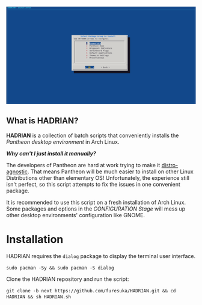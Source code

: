 ![](https://github.com/furesuka/HADRIAN/blob/7ead8527628a195faff6003d4c9d7a82051ecb91/Screenshots/installation_stage.png)

## What is HADRIAN?

**HADRIAN** is a collection of batch scripts that conveniently installs the *Pantheon desktop environment* in Arch Linux.

***Why can't I just install it manually?***

The developers of Pantheon are hard at work trying to make it [distro-agnostic](https://github.com/orgs/elementary/projects/46). That means Pantheon will be much easier to install on other Linux Distributions other than elementary OS! Unfortunately, the experience still isn't perfect, so this script attempts to fix the issues in one convenient package.

It is recommended to use this script on a fresh installation of Arch Linux. Some packages and options in the *CONFIGURATION Stage* will mess up other desktop environments' configuration like GNOME.

# Installation

HADRIAN requires the `dialog` package to display the terminal user interface.

```
sudo pacman -Sy && sudo pacman -S dialog
```

Clone the HADRIAN repository and run the script:

```
git clone -b next https://github.com/furesuka/HADRIAN.git && cd HADRIAN && sh HADRIAN.sh
```
